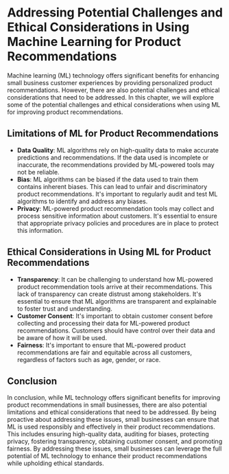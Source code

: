 Addressing Potential Challenges and Ethical Considerations in Using Machine Learning for Product Recommendations
====================================================================================================================================================================================

Machine learning (ML) technology offers significant benefits for enhancing small business customer experiences by providing personalized product recommendations. However, there are also potential challenges and ethical considerations that need to be addressed. In this chapter, we will explore some of the potential challenges and ethical considerations when using ML for improving product recommendations.

Limitations of ML for Product Recommendations
---------------------------------------------

* **Data Quality**: ML algorithms rely on high-quality data to make accurate predictions and recommendations. If the data used is incomplete or inaccurate, the recommendations provided by ML-powered tools may not be reliable.
* **Bias**: ML algorithms can be biased if the data used to train them contains inherent biases. This can lead to unfair and discriminatory product recommendations. It's important to regularly audit and test ML algorithms to identify and address any biases.
* **Privacy**: ML-powered product recommendation tools may collect and process sensitive information about customers. It's essential to ensure that appropriate privacy policies and procedures are in place to protect this information.

Ethical Considerations in Using ML for Product Recommendations
--------------------------------------------------------------

* **Transparency**: It can be challenging to understand how ML-powered product recommendation tools arrive at their recommendations. This lack of transparency can create distrust among stakeholders. It's essential to ensure that ML algorithms are transparent and explainable to foster trust and understanding.
* **Customer Consent**: It's important to obtain customer consent before collecting and processing their data for ML-powered product recommendations. Customers should have control over their data and be aware of how it will be used.
* **Fairness**: It's important to ensure that ML-powered product recommendations are fair and equitable across all customers, regardless of factors such as age, gender, or race.

Conclusion
----------

In conclusion, while ML technology offers significant benefits for improving product recommendations in small businesses, there are also potential limitations and ethical considerations that need to be addressed. By being proactive about addressing these issues, small businesses can ensure that ML is used responsibly and effectively in their product recommendations. This includes ensuring high-quality data, auditing for biases, protecting privacy, fostering transparency, obtaining customer consent, and promoting fairness. By addressing these issues, small businesses can leverage the full potential of ML technology to enhance their product recommendations while upholding ethical standards.
